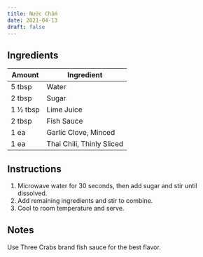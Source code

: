 ```yaml
---
title: Nước Chấm
date: 2021-04-13
draft: false
---
```


## Ingredients

| Amount     | Ingredient                |
|------------|---------------------------|
| 5 tbsp     | Water                     |
| 2 tbsp     | Sugar                     |
| 1 1⁄2 tbsp | Lime Juice                |
| 2 tbsp     | Fish Sauce                |
| 1 ea       | Garlic Clove, Minced      |
| 1 ea       | Thai Chili, Thinly Sliced |

## Instructions

1. Microwave water for 30 seconds, then add sugar and stir until dissolved.
2. Add remaining ingredients and stir to combine.
3. Cool to room temperature and serve.

## Notes

Use Three Crabs brand fish sauce for the best flavor. 
